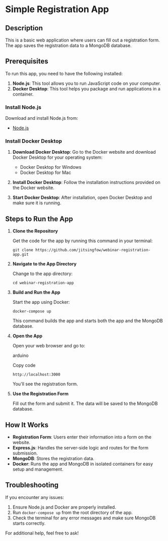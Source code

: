 # Simple Registration App

## Description

This is a basic web application where users can fill out a registration form. The app saves the registration data to a MongoDB database.

## Prerequisites

To run this app, you need to have the following installed:

1.  **Node.js**: This tool allows you to run JavaScript code on your computer.
2.  **Docker Desktop**: This tool helps you package and run applications in a container.

### Install Node.js

Download and install Node.js from:

- [Node.js](https://nodejs.org/)

### Install Docker Desktop

1.  **Download Docker Desktop**: Go to the Docker website and download Docker Desktop for your operating system:

    - Docker Desktop for Windows
    - Docker Desktop for Mac

2.  **Install Docker Desktop**: Follow the installation instructions provided on the Docker website.

3.  **Start Docker Desktop**: After installation, open Docker Desktop and make sure it is running.

## Steps to Run the App

1.  **Clone the Repository**

    Get the code for the app by running this command in your terminal:

    `git clone https://github.com/jitsingfow/webinar-registration-app.git`

2.  **Navigate to the App Directory**

    Change to the app directory:

    `cd webinar-registration-app`

3.  **Build and Run the App**

    Start the app using Docker:

    `docker-compose up`

    This command builds the app and starts both the app and the MongoDB database.

4.  **Open the App**

    Open your web browser and go to:

    arduino

    Copy code

    `http://localhost:3000`

    You'll see the registration form.

5.  **Use the Registration Form**

    Fill out the form and submit it. The data will be saved to the MongoDB database.

## How It Works

- **Registration Form**: Users enter their information into a form on the website.
- **Express.js**: Handles the server-side logic and routes for the form submission.
- **MongoDB**: Stores the registration data.
- **Docker**: Runs the app and MongoDB in isolated containers for easy setup and management.

## Troubleshooting

If you encounter any issues:

1.  Ensure Node.js and Docker are properly installed.
2.  Run `docker-compose up` from the root directory of the app.
3.  Check the terminal for any error messages and make sure MongoDB starts correctly.

For additional help, feel free to ask!
